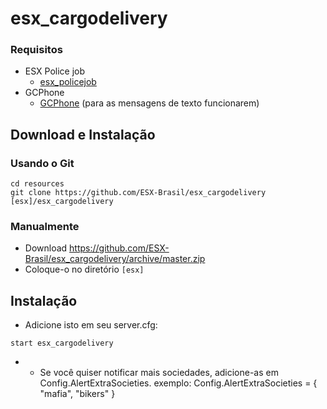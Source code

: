 # esx_cargodelivery

### Requisitos
* ESX Police job
  * [esx_policejob](https://github.com/ESX-Brasil/esx_policejob)
* GCPhone
  * [GCPhone](https://github.com/N3MTV/gcphone) (para as mensagens de texto funcionarem)

## Download e Instalação

### Usando o Git
```
cd resources
git clone https://github.com/ESX-Brasil/esx_cargodelivery [esx]/esx_cargodelivery
```

### Manualmente
- Download https://github.com/ESX-Brasil/esx_cargodelivery/archive/master.zip
- Coloque-o no diretório `[esx]`


## Instalação
- Adicione isto em seu server.cfg:

```
start esx_cargodelivery
```
-  * Se você quiser notificar mais sociedades, adicione-as em Config.AlertExtraSocieties.
	 exemplo: Config.AlertExtraSocieties = { "mafia", "bikers" }
